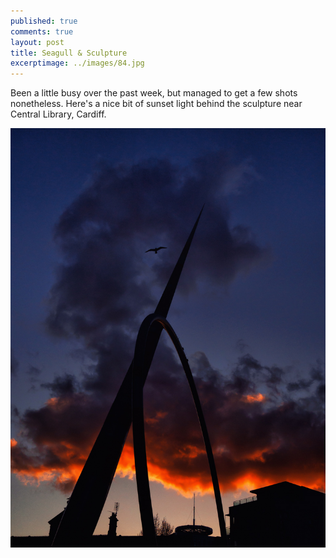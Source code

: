 ```yaml
---
published: true
comments: true
layout: post
title: Seagull & Sculpture
excerptimage: ../images/84.jpg
---
```


Been a little busy over the past week, but managed to get a few shots nonetheless. Here's a nice bit of sunset light behind the sculpture near Central Library, Cardiff. 

[![Image 84/365	17mm	f/5.6	ISO200	1/1600](../images/84.jpg)](https://www.flickr.com/photos/tmadhavan/16382630603/)